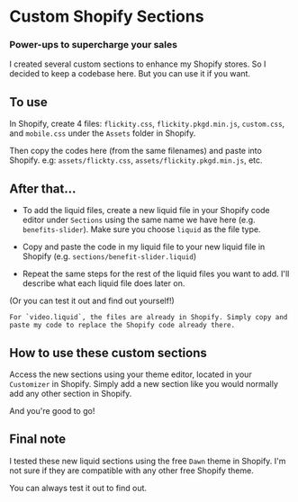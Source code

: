 # Custom Shopify Sections
### Power-ups to supercharge your sales

I created several custom sections to enhance my Shopify stores. So I decided to keep a codebase here. But you can use it if you want.

## To use

In Shopify, create 4 files: `flickity.css`, `flickity.pkgd.min.js`, `custom.css`, and `mobile.css` under the `Assets` folder in Shopify.

Then copy the codes here (from the same filenames) and paste into Shopify. e.g: `assets/flickty.css`, `assets/flickity.pkgd.min.js`, etc.

## After that...

- To add the liquid files, create a new liquid file in your Shopify code editor under `Sections` using the same name we have here (e.g. `benefits-slider`). Make sure you choose `liquid` as the file type.

- Copy and paste the code in my liquid file to your new liquid file in Shopify (e.g. `sections/benefit-slider.liquid`) 

- Repeat the same steps for the rest of the liquid files you want to add. I'll describe what each liquid file does later on.

(Or you can test it out and find out yourself!)

```
For `video.liquid`, the files are already in Shopify. Simply copy and paste my code to replace the Shopify code already there.
```

## How to use these custom sections

Access the new sections using your theme editor, located in your `Customizer` in Shopify. Simply add a new section like you would normally add any other section in Shopify.

And you're good to go!

## Final note

I tested these new liquid sections using the free `Dawn` theme in Shopify. I'm not sure if they are compatible with any other free Shopify theme. 

You can always test it out to find out.
